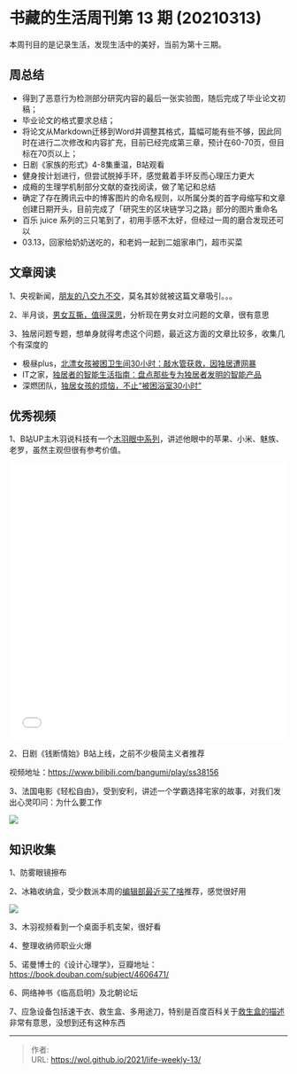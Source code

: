 # 书藏的生活周刊第 13 期 (20210313)


本周刊目的是记录生活，发现生活中的美好，当前为第十三期。

<!--more-->

## 周总结

- 得到了恶意行为检测部分研究内容的最后一张实验图，随后完成了毕业论文初稿；
- 毕业论文的格式要求总结；
- 将论文从Markdown迁移到Word并调整其格式，篇幅可能有些不够，因此同时在进行二次修改和内容扩充，目前已经完成第三章，预计在60-70页，但目标在70页以上；
- 日剧《家族的形式》4-8集重温，B站观看
- 健身按计划进行，但尝试脱掉手环，感觉戴着手环反而心理压力更大
- 成瘾的生理学机制部分文献的查找阅读，做了笔记和总结
- 确定了存在腾讯云中的博客图片的命名规则，以所属分类的首字母缩写和文章创建日期开头，目前完成了「研究生的区块链学习之路」部分的图片重命名
- 百乐 juice 系列的三只笔到了，初用手感不太好，但经过一周的磨合发现还可以
- 03.13，回家给奶奶送吃的，和老妈一起到二姐家串门，超市买菜

## 文章阅读

1、央视新闻，[朋友的八交九不交](https://weibo.com/ttarticle/p/show?id=2309404614066797936913)，莫名其妙就被这篇文章吸引。。。

2、半月谈，[男女互撕，值得深思](https://www.msn.cn/zh-cn/news/society/%e5%8d%8a%e6%9c%88%e8%b0%88-%e7%94%b7%e5%a5%b3%e4%ba%92%e6%92%95-%e5%80%bc%e5%be%97%e6%b7%b1%e6%80%9d/ar-BB1esZQy?li=BBULk1C)，分析现在男女对立问题的文章，很有意思

3、独居问题专题，想单身就得考虑这个问题，最近这方面的文章比较多，收集几个有深度的

- 极昼plus，[北漂女孩被困卫生间30小时：敲水管获救，因独居遭网暴](https://www.sohu.com/a/453240269_120146415)
- IT之家，[独居者的智能生活指南：盘点那些专为独居者发明的智能产品](https://www.ithome.com/0/538/543.htm)
- 深燃团队，[独居女孩的烦恼，不止“被困浴室30小时”](https://mp.weixin.qq.com/s/o7wZFD80XMS2THRPnfuI6w)

## 优秀视频

1、B站UP主木羽说科技有一个[木羽眼中系列](https://space.bilibili.com/477278/channel/detail?cid=79598)，讲述他眼中的苹果、小米、魅族、老罗，虽然主观但很有参考价值。

<iframe src="//player.bilibili.com/player.html?aid=60690276&cid=105625262&page=1&high_quality=1" width="100%" height="500" scrolling="no" border="0" frameborder="no" framespacing="0" allowfullscreen="true"> </iframe>

2、日剧《钱断情始》B站上线，之前不少极简主义者推荐

视频地址：https://www.bilibili.com/bangumi/play/ss38156

3、法国电影《轻松自由》，受到安利，讲述一个学霸选择宅家的故事，对我们发出心灵叩问：为什么要工作

![](https://pic1.zhimg.com/v2-7507a4e1324a46dc5253f72cbd7f2736_1440w.jpg?source=172ae18b)

## 知识收集

1、防雾眼镜擦布

2、冰箱收纳盒，受少数派本周的[编辑部最近买了啥](https://sspai.com/post/65462)推荐，感觉很好用

![](https://cdn.sspai.com/2021/03/11/ef322deed90347b320e553f098571789.jpg?imageView2/2/w/1120/q/90/interlace/1/ignore-error/1)

3、木羽视频看到一个桌面手机支架，很好看

4、整理收纳师职业火爆

5、诺曼博士的《设计心理学》，豆瓣地址：https://book.douban.com/subject/4606471/

6、网络神书《临高启明》及北朝论坛

7、应急设备包括速干衣、救生盒、多用途刀，特别是百度百科关于[救生盒的描述](https://baike.baidu.com/item/%E6%95%91%E7%94%9F%E7%9B%92/12592814)非常有意思，没想到还有这种东西






---

> 作者:   
> URL: https://wol.github.io/2021/life-weekly-13/  

